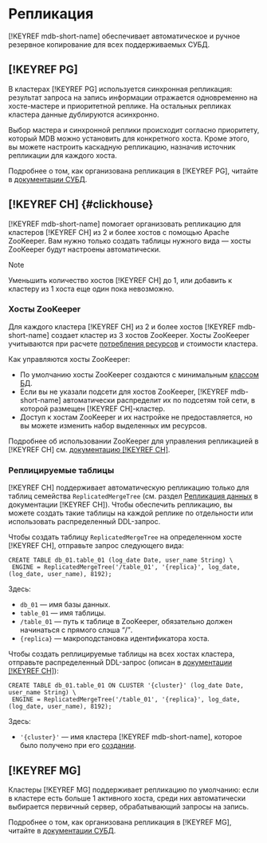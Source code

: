 # Репликация

[!KEYREF mdb-short-name] обеспечивает автоматическое и ручное резервное копирование для всех поддерживаемых СУБД.


## [!KEYREF PG]

В кластерах [!KEYREF PG] используется синхронная репликация: результат запроса на запись информации отражается одновременно на хосте-мастере и приоритетной реплике. На остальных репликах кластера данные дублируются асинхронно.

Выбор мастера и синхронной реплики происходит согласно приоритету, который MDB можно установить для конкретного хоста. Кроме этого, вы можете настроить каскадную репликацию, назначив источник репликации для каждого хоста. 

Подробнее о том, как организована репликация в [!KEYREF PG], читайте в [документации СУБД](https://www.postgresql.org/docs/10/static/warm-standby.html).


## [!KEYREF CH] {#clickhouse}

[!KEYREF mdb-short-name] помогает организовать репликацию для кластеров [!KEYREF CH] из 2 и более хостов с помощью Apache ZooKeeper. Вам нужно только создать таблицы нужного вида — хосты ZooKeeper будут настроены автоматически.

> [!NOTE]
>
> Уменьшить количество хостов [!KEYREF CH] до 1, или добавить к кластеру из 1 хоста еще один пока невозможно.


### Хосты ZooKeeper

Для каждого кластера [!KEYREF CH] из 2 и более хостов [!KEYREF mdb-short-name] создает кластер из 3 хостов ZooKeeper. Хосты ZooKeeper учитываются при расчете [потребления ресурсов](https://console.cloud.yandex.ru/?section=quotas) и стоимости кластера. 

Как управляются хосты ZooKeeper:

* По умолчанию хосты ZooKeeper создаются с минимальным [классом БД](../concepts/instance-types.md).
* Если вы не указали подсети для хостов ZooKeeper, [!KEYREF mdb-short-name] автоматически распределит их по подсетям той сети, в которой размещен [!KEYREF CH]-кластер.
* Доступ к хостам ZooKeeper и их настройке не предоставляется, но вы можете изменить набор выделенных им ресурсов.

Подробнее об использовании ZooKeeper для управления репликацией в [!KEYREF CH] см. [документацию [!KEYREF CH]](https://clickhouse.yandex/docs/ru/operations/table_engines/replication/).


### Реплицируемые таблицы

[!KEYREF CH] поддерживает автоматическую репликацию только для таблиц семейства `ReplicatedMergeTree` (см. раздел [Репликация данных](https://clickhouse.yandex/docs/ru/table_engines/replication/) в документации [!KEYREF CH]). Чтобы обеспечить репликацию, вы можете создать такие таблицы на каждой реплике по отдельности или использовать распределенный DDL-запрос.

Чтобы создать таблицу `ReplicatedMergeTree` на определенном хосте [!KEYREF CH], отправьте запрос следующего вида:
```
CREATE TABLE db_01.table_01 (log_date Date, user_name String) \
 ENGINE = ReplicatedMergeTree('/table_01', '{replica}', log_date, (log_date, user_name), 8192);
```

Здесь:

- `db_01` — имя базы данных.
- `table_01` — имя таблицы.
- `/table_01` — путь к таблице в ZooKeeper, обязательно должен начинаться с прямого слэша <q>/</q>.
- `{replica}` — макроподстановка идентификатора хоста.

Чтобы создать реплицируемые таблицы на всех хостах кластера, отправьте распределенный DDL-запрос (описан в [документации [!KEYREF CH]](https://clickhouse.yandex/docs/ru/query_language/queries/#ddl-on-cluster)):
```
CREATE TABLE db_01.table_01 ON CLUSTER '{cluster}' (log_date Date, user_name String) \
 ENGINE = ReplicatedMergeTree('/table_01', '{replica}', log_date, (log_date, user_name), 8192);
```

Здесь:

- `'{cluster}'` — имя кластера [!KEYREF mdb-short-name], которое было получено при его [создании](../operations/clickhouse/cluster-create.md).


## [!KEYREF MG]

Кластеры [!KEYREF MG] поддерживает репликацию по умолчанию: если в кластере есть больше 1 активного хоста, среди них автоматически выбирается первичный сервер, обрабатывающий запросы на запись.

Подробнее о том, как организована репликация в [!KEYREF MG], читайте в [документации СУБД](https://docs.mongodb.com/manual/replication/).